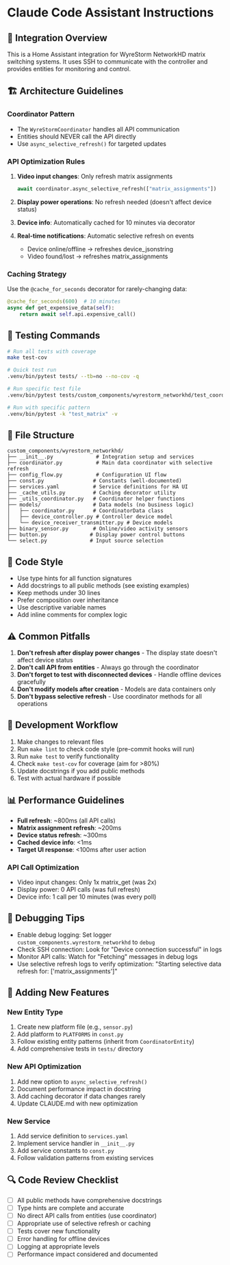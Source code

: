 # Claude Code Assistant Instructions

## 🎯 Integration Overview
This is a Home Assistant integration for WyreStorm NetworkHD matrix switching systems. It uses SSH to communicate with the controller and provides entities for monitoring and control.

## 🏗️ Architecture Guidelines

### Coordinator Pattern
- The `WyreStormCoordinator` handles all API communication
- Entities should NEVER call the API directly
- Use `async_selective_refresh()` for targeted updates

### API Optimization Rules
1. **Video input changes**: Only refresh matrix assignments
   ```python
   await coordinator.async_selective_refresh(["matrix_assignments"])
   ```

2. **Display power operations**: No refresh needed (doesn't affect device status)
   
3. **Device info**: Automatically cached for 10 minutes via decorator

4. **Real-time notifications**: Automatic selective refresh on events
   - Device online/offline → refreshes device_jsonstring
   - Video found/lost → refreshes matrix_assignments

### Caching Strategy
Use the `@cache_for_seconds` decorator for rarely-changing data:
```python
@cache_for_seconds(600)  # 10 minutes
async def get_expensive_data(self):
    return await self.api.expensive_call()
```

## 🧪 Testing Commands
```bash
# Run all tests with coverage
make test-cov

# Quick test run
.venv/bin/pytest tests/ --tb=no --no-cov -q

# Run specific test file
.venv/bin/pytest tests/custom_components/wyrestorm_networkhd/test_coordinator.py -v

# Run with specific pattern
.venv/bin/pytest -k "test_matrix" -v
```

## 📁 File Structure
```
custom_components/wyrestorm_networkhd/
├── __init__.py              # Integration setup and services
├── coordinator.py           # Main data coordinator with selective refresh
├── config_flow.py           # Configuration UI flow
├── const.py                # Constants (well-documented)
├── services.yaml           # Service definitions for HA UI
├── _cache_utils.py         # Caching decorator utility
├── _utils_coordinator.py   # Coordinator helper functions
├── models/                 # Data models (no business logic)
│   ├── coordinator.py      # CoordinatorData class
│   ├── device_controller.py # Controller device model
│   └── device_receiver_transmitter.py # Device models
├── binary_sensor.py        # Online/video activity sensors
├── button.py              # Display power control buttons
└── select.py              # Input source selection
```

## 📝 Code Style
- Use type hints for all function signatures
- Add docstrings to all public methods (see existing examples)
- Keep methods under 30 lines
- Prefer composition over inheritance
- Use descriptive variable names
- Add inline comments for complex logic

## ⚠️ Common Pitfalls
1. **Don't refresh after display power changes** - The display state doesn't affect device status
2. **Don't call API from entities** - Always go through the coordinator
3. **Don't forget to test with disconnected devices** - Handle offline devices gracefully
4. **Don't modify models after creation** - Models are data containers only
5. **Don't bypass selective refresh** - Use coordinator methods for all operations

## 🔧 Development Workflow
1. Make changes to relevant files
2. Run `make lint` to check code style (pre-commit hooks will run)
3. Run `make test` to verify functionality
4. Check `make test-cov` for coverage (aim for >80%)
5. Update docstrings if you add public methods
6. Test with actual hardware if possible

## 📊 Performance Guidelines
- **Full refresh**: ~800ms (all API calls)
- **Matrix assignment refresh**: ~200ms
- **Device status refresh**: ~300ms  
- **Cached device info**: <1ms
- **Target UI response**: <100ms after user action

### API Call Optimization
- Video input changes: Only 1x matrix_get (was 2x)
- Display power: 0 API calls (was full refresh)
- Device info: 1 call per 10 minutes (was every poll)

## 🐛 Debugging Tips
- Enable debug logging: Set logger `custom_components.wyrestorm_networkhd` to `debug`
- Check SSH connection: Look for "Device connection successful" in logs
- Monitor API calls: Watch for "Fetching" messages in debug logs
- Use selective refresh logs to verify optimization: "Starting selective data refresh for: ['matrix_assignments']"

## 🧩 Adding New Features

### New Entity Type
1. Create new platform file (e.g., `sensor.py`)
2. Add platform to `PLATFORMS` in `const.py`
3. Follow existing entity patterns (inherit from `CoordinatorEntity`)
4. Add comprehensive tests in `tests/` directory

### New API Optimization
1. Add new option to `async_selective_refresh()`
2. Document performance impact in docstring
3. Add caching decorator if data changes rarely
4. Update CLAUDE.md with new optimization

### New Service
1. Add service definition to `services.yaml`
2. Implement service handler in `__init__.py`
3. Add service constants to `const.py`
4. Follow validation patterns from existing services

## 🔍 Code Review Checklist
- [ ] All public methods have comprehensive docstrings
- [ ] Type hints are complete and accurate
- [ ] No direct API calls from entities (use coordinator)
- [ ] Appropriate use of selective refresh or caching
- [ ] Tests cover new functionality
- [ ] Error handling for offline devices
- [ ] Logging at appropriate levels
- [ ] Performance impact considered and documented